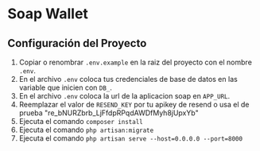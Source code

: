 # Soap Wallet

## Configuración del Proyecto

1. Copiar o renombrar  `.env.example` en la raiz del proyecto con el nombre `.env`.
2. En el archivo `.env` coloca tus credenciales de base de datos en las variable que inicien con `DB_`.
3. En el archivo `.env` coloca la url de la aplicacion soap en `APP_URL`.
4. Reemplazar el valor de `RESEND_KEY` por tu apikey de resend o usa el de prueba "re_bNURZbrb_LjFfdpRPqdAWDfMyh8jUpxYb"
5. Ejecuta el comando `composer install`
6. Ejecuta el comando `php artisan:migrate`
7. Ejecuta el comando `php artisan serve --host=0.0.0.0 --port=8000`

